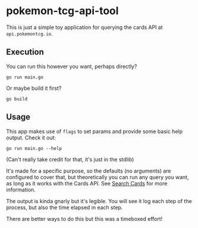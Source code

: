 # pokemon-tcg-api-tool

This is just a simple toy application for querying the cards API at `api.pokemontcg.io`.

## Execution

You can run this however you want, perhaps directly?

```shell
go run main.go
```

Or maybe build it first?

```shell
go build
```

## Usage

This app makes use of `flags` to set params and provide some basic help output. Check it out:

```shell
go run main.go --help
```

(Can't really take credit for that, it's just in the stdlib)

It's made for a specific purpose, so the defaults (no arguments) are configured to cover that, but theoretically you can run any query you want, as long as it works with the Cards API. See [Search Cards](https://docs.pokemontcg.io/api-reference/cards/search-cards) for more information.

The output is kinda gnarly but it's legible. You will see it log each step of the process, but also the time elapsed in each step.

There are better ways to do this but this was a timeboxed effort!
